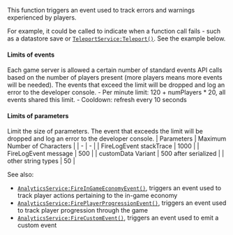 This function triggers an event used to track errors and warnings
experienced by players.

For example, it could be called to indicate when a function call fails -
such as a datastore save or [`TeleportService:Teleport()`](https://create.roblox.com/docs/reference/engine/classes/TeleportService#Teleport). See the
example below.
#### Limits of events

Each game server is allowed a certain number of standard events API calls
based on the number of players present (more players means more events
will be needed). The events that exceed the limit will be dropped and log
an error to the developer console. - Per minute limit: 120 + numPlayers *
20, all events shared this limit. - Cooldown: refresh every 10 seconds
#### Limits of parameters

Limit the size of parameters. The event that exceeds the limit will be
dropped and log an error to the developer console.
| Parameters | Maximum Number of Characters |
| - | - |
| FireLogEvent stackTrace | 1000 |
| FireLogEvent message | 500 |
| customData Variant | 500 after serialized |
| other string types | 50 |

See also:

- [`AnalyticsService:FireInGameEconomyEvent()`](https://create.roblox.com/docs/reference/engine/classes/AnalyticsService#FireInGameEconomyEvent), triggers an event
used to track player actions pertaining to the in-game economy
- [`AnalyticsService:FirePlayerProgressionEvent()`](https://create.roblox.com/docs/reference/engine/classes/AnalyticsService#FirePlayerProgressionEvent), triggers an event
used to track player progression through the game
- [`AnalyticsService:FireCustomEvent()`](https://create.roblox.com/docs/reference/engine/classes/AnalyticsService#FireCustomEvent), triggers an event used to
emit a custom event